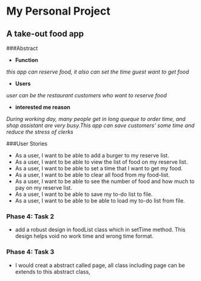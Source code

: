 # My Personal Project

## A take-out food app

###Abstract
- **Function**

 *this app can reserve food, it also can set the time guest want to get food*
- **Users**

*user can be the  restaurant customers who want to reserve food*

- **interested me reason**

*During working day, many people get in long queque to order time, and shop assistant are very busy.This app can save 
customers' some time and reduce the stress of clerks*

###User Stories
- As a user, I want to be able to add  a burger to my reserve list.
- As a user,  I want to be able to view the list of food on my reserve list.
- As a user, I want to be able to set a time that I want to get my food.
- As a user, I want to be able to clear all food from my food-list.
- As a user, I want to be able to see the number of food and how much to pay on my 
reserve list.
- As a user, I want to be able to save my to-do list to file.
- As a user, I want to be able to be able to load my to-do list from file.

### Phase 4: Task 2
- add a robust design in foodList class which in setTime method. This design helps void no work time and wrong time format.

### Phase 4: Task 3
- I would creat a abstract called page, all class including page   can be extends to this abstract class, 